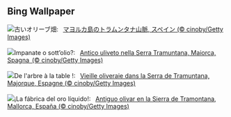 ## Bing Wallpaper
![](https://www.bing.com/th?id=OHR.OliveOrchard_JA-JP4824162139_UHD.jpg&w=1000)古いオリーブ畑:&nbsp;&ensp;[マヨルカ島のトラムンタナ山脈, スペイン (© cinoby/Getty Images)](https://www.bing.com/th?id=OHR.OliveOrchard_JA-JP4824162139_UHD.jpg)
<br><br/>
![](https://www.bing.com/th?id=OHR.OliveOrchard_IT-IT1918983389_UHD.jpg&w=1000)Impanate o sott’olio?:&nbsp;&ensp;[Antico uliveto nella Serra Tramuntana, Maiorca, Spagna  (© cinoby/Getty Images)](https://www.bing.com/th?id=OHR.OliveOrchard_IT-IT1918983389_UHD.jpg)
<br><br/>
![](https://www.bing.com/th?id=OHR.OliveOrchard_FR-FR6246633206_UHD.jpg&w=1000)De l'arbre à la table !:&nbsp;&ensp;[Vieille oliveraie dans la Serra de Tramuntana, Majorque, Espagne (© cinoby/Getty Images)](https://www.bing.com/th?id=OHR.OliveOrchard_FR-FR6246633206_UHD.jpg)
<br><br/>
![](https://www.bing.com/th?id=OHR.OliveOrchard_ES-ES6327790918_UHD.jpg&w=1000)¡La fábrica del oro líquido!:&nbsp;&ensp;[Antiguo olivar en la Sierra de Tramontana, Mallorca, España (© cinoby/Getty Images)](https://www.bing.com/th?id=OHR.OliveOrchard_ES-ES6327790918_UHD.jpg)
<br><br/>
